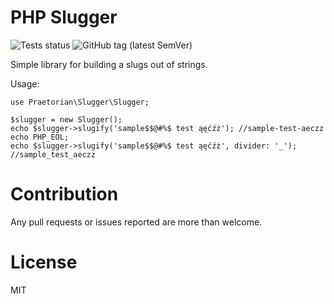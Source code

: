 PHP Slugger
===========

![Tests status](https://github.com/praetoriantechnology/php-slugger/workflows/Tests/badge.svg)
![GitHub tag (latest SemVer)](https://img.shields.io/github/v/tag/praetoriantechnology/php-slugger?label=latest%20version&sort=semver)

Simple library for building a slugs out of strings.

Usage:
```php\
use Praetorian\Slugger\Slugger;

$slugger = new Slugger();
echo $slugger->slugify('sample$$@#%$ test ąęćźż'); //sample-test-aeczz
echo PHP_EOL;
echo $slugger->slugify('sample$$@#%$ test ąęćźż', divider: '_'); //sample_test_aeczz
```

# Contribution

Any pull requests or issues reported are more than welcome.

# License

MIT